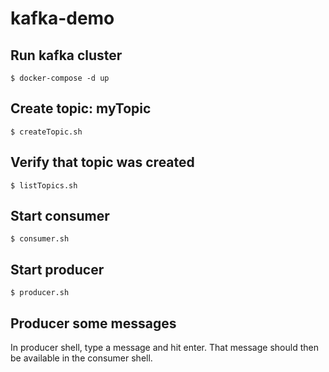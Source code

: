 # kafka-demo

## Run kafka cluster

`$ docker-compose -d up`

## Create topic: myTopic

`$ createTopic.sh`

## Verify that topic was created

`$ listTopics.sh`

## Start consumer

`$ consumer.sh`

## Start producer

`$ producer.sh`

## Producer some messages

In producer shell, type a message and hit enter. That message should then be available in the consumer shell.
